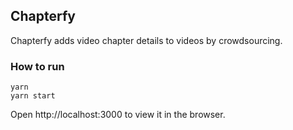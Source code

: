 ## Chapterfy

Chapterfy adds video chapter details to videos by crowdsourcing.

### How to run

```
yarn
yarn start
```
Open http://localhost:3000 to view it in the browser.

